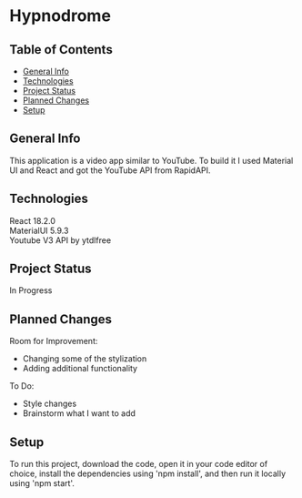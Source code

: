 # Hypnodrome

## Table of Contents
* [General Info](#general-info)
* [Technologies](#technologies)
* [Project Status](#project-status)
* [Planned Changes](#planned-changes)
* [Setup](#setup)

## General Info
This application is a video app similar to YouTube. To build it I used Material UI and React and got the YouTube API from RapidAPI.

## Technologies
React 18.2.0  
MaterialUI 5.9.3  
Youtube V3 API by ytdlfree

## Project Status
In Progress

## Planned Changes
Room for Improvement:  
* Changing some of the stylization  
* Adding additional functionality

To Do:  
* Style changes  
* Brainstorm what I want to add


## Setup
To run this project, download the code, open it in your code editor of choice, install the dependencies using 'npm install', and then run it locally using 'npm start'.
